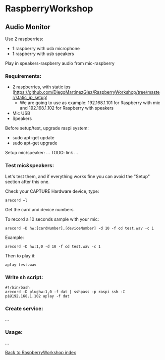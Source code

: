 # RaspberryWorkshop

## Audio Monitor
Use 2 raspberries:
- 1 raspberry with usb microphone
- 1 raspberry with usb speakers

Play in speakers-raspberry audio from mic-raspberry

### Requirements:
- 2 raspberries, with static ips (https://github.com/DiegoMartinezGlez/RaspberryWorkshop/tree/master/static_ip_setup)
  - We are going to use as example: 192.168.1.101 for Raspberry with mic and 192.168.1.102 for Raspberry with speakers
- Mic USB
- Speakers

Before setup/test, upgrade raspi system:
- sudo apt-get update
- sudo apt-get upgrade

Setup mic/speaker: ... TODO: link ...


### Test mic&speakers:
Let's test them, and if everything works fine you can avoid the "Setup" section after this one.

Check your CAPTURE Hardware device, type:
```
arecord –l
```
Get the card and device numbers.

To record a 10 seconds sample with your mic:
```
arecord -D hw:[cardNumber],[deviceNumber] -d 10 -f cd test.wav -c 1
```
Example:
```
arecord -D hw:1,0 -d 10 -f cd test.wav -c 1
```

Then to play it:
```
aplay test.wav
```

### Write sh script:
```
#!/bin/bash
arecord -D plughw:1,0 -f dat | sshpass -p raspi ssh -C pi@192.168.1.102 aplay -f dat
```

### Create service:
...

### Usage:
...

[Back to RaspberryWorkshop index](https://github.com/DiegoMartinezGlez/RaspberryWorkshop)
